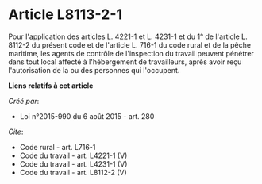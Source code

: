 # Article L8113-2-1

Pour l'application des articles L. 4221-1 et L. 4231-1 et du 1° de l'article L. 8112-2 du présent code et de l'article L.
716-1 du code rural et de la pêche maritime, les agents de contrôle de l'inspection du travail peuvent pénétrer dans tout
local affecté à l'hébergement de travailleurs, après avoir reçu l'autorisation de la ou des personnes qui l'occupent.

**Liens relatifs à cet article**

_Créé par_:

  - Loi n°2015-990 du 6 août 2015 - art. 280

_Cite_:

  - Code rural - art. L716-1
  - Code du travail - art. L4221-1 (V)
  - Code du travail - art. L4231-1 (V)
  - Code du travail - art. L8112-2 (V)
